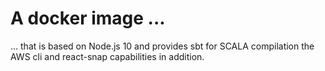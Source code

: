 # A docker image ...

... that is based on Node.js 10 and provides sbt for SCALA compilation the AWS cli and react-snap
capabilities in addition.
